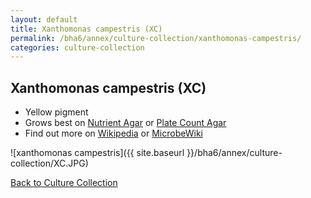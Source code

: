 ```yaml
---
layout: default
title: Xanthomonas campestris (XC)
permalink: /bha6/annex/culture-collection/xanthomonas-campestris/
categories: culture-collection
---
```


## Xanthomonas campestris (XC)

* Yellow pigment
* Grows best on [Nutrient Agar](/bha6/annex/cultivation-media/nutrient-agar/) or [Plate Count Agar](/bha2/annex/cultivation-media/plate-count-agar/)
* Find out more on [Wikipedia](http://en.wikipedia.org/wiki/Xanthomonas_campestris) or [MicrobeWiki](https://microbewiki.kenyon.edu/index.php/Xanthomonas_campestris)

![xanthomonas campestris]({{ site.baseurl }}/bha6/annex/culture-collection/XC.JPG)

[Back to Culture Collection](/bha6/annex/culture-collection/)
